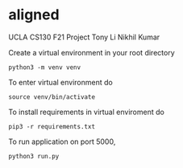 # aligned

UCLA CS130 F21 Project
Tony Li
Nikhil Kumar

Create a virtual environment in your root directory

`python3 -m venv venv`

To enter virtual environment do

`source venv/bin/activate`

To install requirements in virtual enviroment do

`pip3 -r requirements.txt`

To run application on port 5000,

`python3 run.py`
